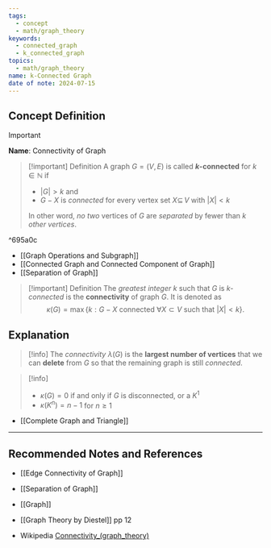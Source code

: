 ```yaml
---
tags:
  - concept
  - math/graph_theory
keywords:
  - connected_graph
  - k_connected_graph
topics:
  - math/graph_theory
name: k-Connected Graph
date of note: 2024-07-15
---
```


## Concept Definition

>[!important]
>**Name**: Connectivity of Graph

>[!important] Definition
>A graph $G = (V, E)$ is called **$k$-connected** for $k\in \mathbb{N}$ if 
>- $|G| > k$ and
>- $G - X$ is *connected* for every vertex set $X \subseteq\, V$ with $|X| < k$
>  
>In other word, *no two* vertices of $G$ are *separated* by fewer than *$k$ other vertices*.  

^695a0c

- [[Graph Operations and Subgraph]]
- [[Connected Graph and Connected Component of Graph]]
- [[Separation of Graph]]

>[!important] Definition
>The *greatest integer* $k$ such that $G$ is *$k$-connected* is the **connectivity** of graph $G$. It is denoted as $$\kappa(G) = \max\left\{ k:  G - X \text{ connected } \forall X \subset V \text{ such that }|X| < k \right\}.$$

## Explanation

>[!info]
>The *connectivity* $\lambda(G)$ is the **largest number of vertices** that we can **delete** from $G$ so that the remaining graph is still *connected*.


>[!info]
>- $\kappa(G) = 0$ if and only if $G$ is disconnected, or a $K^1$
>- $\kappa(K^n) = n - 1$ for $n \ge 1$

- [[Complete Graph and Triangle]]



-----------
##  Recommended Notes and References

- [[Edge Connectivity of Graph]]

- [[Separation of Graph]]
- [[Graph]]
- [[Graph Theory by Diestel]] pp 12
- Wikipedia [Connectivity_(graph_theory)](https://en.wikipedia.org/wiki/Connectivity_(graph_theory))